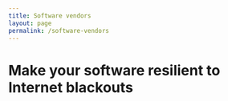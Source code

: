 ```yaml
---
title: Software vendors
layout: page
permalink: /software-vendors
---
```


# Make your software resilient to Internet blackouts
